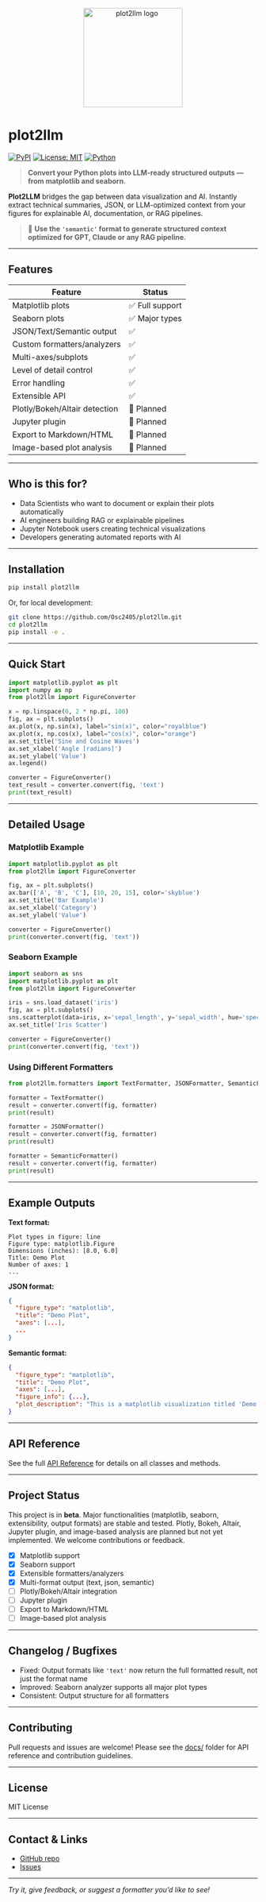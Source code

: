 <p align="center">
  <img src="https://raw.githubusercontent.com/Osc2405/plot2llm/main/plot2llm/assets/logo.png" width="200" alt="plot2llm logo">
</p>

# plot2llm

[![PyPI](https://img.shields.io/pypi/v/plot2llm)](https://pypi.org/project/plot2llm/)
[![License: MIT](https://img.shields.io/badge/License-MIT-yellow.svg)](LICENSE)
[![Python](https://img.shields.io/pypi/pyversions/plot2llm)](https://pypi.org/project/plot2llm/)

> **Convert your Python plots into LLM-ready structured outputs — from matplotlib and seaborn.**

**Plot2LLM** bridges the gap between data visualization and AI. Instantly extract technical summaries, JSON, or LLM-optimized context from your figures for explainable AI, documentation, or RAG pipelines.

> 🧠 **Use the `'semantic'` format to generate structured context optimized for GPT, Claude or any RAG pipeline.**

---

## Features

| Feature                        | Status           |
|--------------------------------|------------------|
| Matplotlib plots               | ✅ Full support  |
| Seaborn plots                  | ✅ Major types   |
| JSON/Text/Semantic output      | ✅               |
| Custom formatters/analyzers    | ✅               |
| Multi-axes/subplots            | ✅               |
| Level of detail control        | ✅               |
| Error handling                 | ✅               |
| Extensible API                 | ✅               |
| Plotly/Bokeh/Altair detection  | 🚧 Planned      |
| Jupyter plugin                 | 🚧 Planned      |
| Export to Markdown/HTML        | 🚧 Planned      |
| Image-based plot analysis      | 🚧 Planned      |

---

## Who is this for?

- Data Scientists who want to document or explain their plots automatically
- AI engineers building RAG or explainable pipelines
- Jupyter Notebook users creating technical visualizations
- Developers generating automated reports with AI

---

## Installation

```bash
pip install plot2llm
```

Or, for local development:

```bash
git clone https://github.com/Osc2405/plot2llm.git
cd plot2llm
pip install -e .
```

---

## Quick Start

```python
import matplotlib.pyplot as plt
import numpy as np
from plot2llm import FigureConverter

x = np.linspace(0, 2 * np.pi, 100)
fig, ax = plt.subplots()
ax.plot(x, np.sin(x), label="sin(x)", color="royalblue")
ax.plot(x, np.cos(x), label="cos(x)", color="orange")
ax.set_title('Sine and Cosine Waves')
ax.set_xlabel('Angle [radians]')
ax.set_ylabel('Value')
ax.legend()

converter = FigureConverter()
text_result = converter.convert(fig, 'text')
print(text_result)
```

---

## Detailed Usage

### Matplotlib Example

```python
import matplotlib.pyplot as plt
from plot2llm import FigureConverter

fig, ax = plt.subplots()
ax.bar(['A', 'B', 'C'], [10, 20, 15], color='skyblue')
ax.set_title('Bar Example')
ax.set_xlabel('Category')
ax.set_ylabel('Value')

converter = FigureConverter()
print(converter.convert(fig, 'text'))
```

### Seaborn Example

```python
import seaborn as sns
import matplotlib.pyplot as plt
from plot2llm import FigureConverter

iris = sns.load_dataset('iris')
fig, ax = plt.subplots()
sns.scatterplot(data=iris, x='sepal_length', y='sepal_width', hue='species', ax=ax)
ax.set_title('Iris Scatter')

converter = FigureConverter()
print(converter.convert(fig, 'text'))
```

### Using Different Formatters

```python
from plot2llm.formatters import TextFormatter, JSONFormatter, SemanticFormatter

formatter = TextFormatter()
result = converter.convert(fig, formatter)
print(result)

formatter = JSONFormatter()
result = converter.convert(fig, formatter)
print(result)

formatter = SemanticFormatter()
result = converter.convert(fig, formatter)
print(result)
```

---

## Example Outputs

**Text format:**
```
Plot types in figure: line
Figure type: matplotlib.Figure
Dimensions (inches): [8.0, 6.0]
Title: Demo Plot
Number of axes: 1
...
```

**JSON format:**
```json
{
  "figure_type": "matplotlib",
  "title": "Demo Plot",
  "axes": [...],
  ...
}
```

**Semantic format:**
```json
{
  "figure_type": "matplotlib",
  "title": "Demo Plot",
  "axes": [...],
  "figure_info": {...},
  "plot_description": "This is a matplotlib visualization titled 'Demo Plot'. It contains 1 subplot(s). Subplot 1 contains: line."
}
```

---

## API Reference

See the full [API Reference](docs/API.md) for details on all classes and methods.

---

## Project Status

This project is in **beta**. Major functionalities (matplotlib, seaborn, extensibility, output formats) are stable and tested. Plotly, Bokeh, Altair, Jupyter plugin, and image-based analysis are planned but not yet implemented. We welcome contributions or feedback.

- [x] Matplotlib support
- [x] Seaborn support
- [x] Extensible formatters/analyzers
- [x] Multi-format output (text, json, semantic)
- [ ] Plotly/Bokeh/Altair integration
- [ ] Jupyter plugin
- [ ] Export to Markdown/HTML
- [ ] Image-based plot analysis

---

## Changelog / Bugfixes

- Fixed: Output formats like `'text'` now return the full formatted result, not just the format name
- Improved: Seaborn analyzer supports all major plot types
- Consistent: Output structure for all formatters

---

## Contributing

Pull requests and issues are welcome! Please see the [docs/](docs/) folder for API reference and contribution guidelines.

---

## License

MIT License

---

## Contact & Links

- [GitHub repo](https://github.com/Osc2405/plot2llm)
- [Issues](https://github.com/Osc2405/plot2llm/issues)

---

*Try it, give feedback, or suggest a formatter you’d like to see!*
